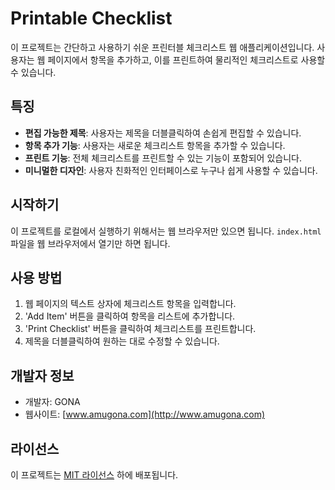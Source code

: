 # Printable Checklist

이 프로젝트는 간단하고 사용하기 쉬운 프린터블 체크리스트 웹 애플리케이션입니다. 사용자는 웹 페이지에서 항목을 추가하고, 이를 프린트하여 물리적인 체크리스트로 사용할 수 있습니다.

## 특징

- **편집 가능한 제목**: 사용자는 제목을 더블클릭하여 손쉽게 편집할 수 있습니다.
- **항목 추가 기능**: 사용자는 새로운 체크리스트 항목을 추가할 수 있습니다.
- **프린트 기능**: 전체 체크리스트를 프린트할 수 있는 기능이 포함되어 있습니다.
- **미니멀한 디자인**: 사용자 친화적인 인터페이스로 누구나 쉽게 사용할 수 있습니다.

## 시작하기

이 프로젝트를 로컬에서 실행하기 위해서는 웹 브라우저만 있으면 됩니다. `index.html` 파일을 웹 브라우저에서 열기만 하면 됩니다.

## 사용 방법

1. 웹 페이지의 텍스트 상자에 체크리스트 항목을 입력합니다.
2. 'Add Item' 버튼을 클릭하여 항목을 리스트에 추가합니다.
3. 'Print Checklist' 버튼을 클릭하여 체크리스트를 프린트합니다.
4. 제목을 더블클릭하여 원하는 대로 수정할 수 있습니다.

## 개발자 정보

- 개발자: GONA
- 웹사이트: [www.amugona.com](http://www.amugona.com)

## 라이선스

이 프로젝트는 [MIT 라이선스](LICENSE) 하에 배포됩니다.
